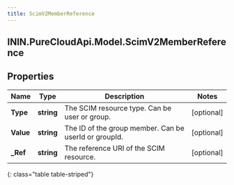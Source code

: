 ```yaml
---
title: ScimV2MemberReference
---
```

## ININ.PureCloudApi.Model.ScimV2MemberReference

## Properties

|Name | Type | Description | Notes|
|------------ | ------------- | ------------- | -------------|
| **Type** | **string** | The SCIM resource type. Can be user or group. | [optional] |
| **Value** | **string** | The ID of the group member. Can be userId or groupId. | [optional] |
| **_Ref** | **string** | The reference URI of the SCIM resource. | [optional] |
{: class="table table-striped"}


